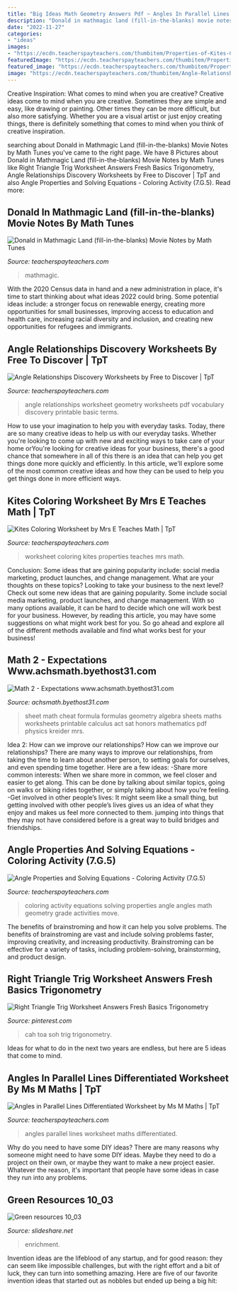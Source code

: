 ```yaml
---
title: "Big Ideas Math Geometry Answers Pdf ~ Angles In Parallel Lines Differentiated Worksheet By Ms M Maths"
description: "Donald in mathmagic land (fill-in-the-blanks) movie notes by math tunes"
date: "2022-11-27"
categories:
- "ideas"
images:
- "https://ecdn.teacherspayteachers.com/thumbitem/Properties-of-Kites-Coloring-Worksheet-1616154-1492986539/original-1616154-2.jpg"
featuredImage: "https://ecdn.teacherspayteachers.com/thumbitem/Properties-of-Kites-Coloring-Worksheet-1616154-1492986539/original-1616154-2.jpg"
featured_image: "https://ecdn.teacherspayteachers.com/thumbitem/Properties-of-Kites-Coloring-Worksheet-1616154-1492986539/original-1616154-2.jpg"
image: "https://ecdn.teacherspayteachers.com/thumbitem/Angle-Relationships-Discovery-Worksheets-2283441-1496411762/original-2283441-4.jpg"
---
```



Creative Inspiration: What comes to mind when you are creative?
Creative ideas come to mind when you are creative. Sometimes they are simple and easy, like drawing or painting. Other times they can be more difficult, but also more satisfying. Whether you are a visual artist or just enjoy creating things, there is definitely something that comes to mind when you think of creative inspiration.

	

		
searching about Donald in Mathmagic Land (fill-in-the-blanks) Movie Notes by Math Tunes you've came to the right page. We have 8 Pictures about Donald in Mathmagic Land (fill-in-the-blanks) Movie Notes by Math Tunes like Right Triangle Trig Worksheet Answers Fresh Basics Trigonometry, Angle Relationships Discovery Worksheets by Free to Discover | TpT and also Angle Properties and Solving Equations - Coloring Activity (7.G.5). Read more:
		
    
## Donald In Mathmagic Land (fill-in-the-blanks) Movie Notes By Math Tunes

<img loading=lazy src="https://ecdn.teacherspayteachers.com/thumbitem/Donald-in-Mathmagic-Land-fill-in-the-blanks-Movie-Notes-3543672-1608293870/original-3543672-1.jpg" onerror="this.onerror=null;this.src='https://tse2.mm.bing.net/th?id=OIP.TuhHGckpzCyUvlhjphZQEAAAAA&amp;pid=15.1';" alt="Donald in Mathmagic Land (fill-in-the-blanks) Movie Notes by Math Tunes">

_Source: teacherspayteachers.com_

>mathmagic. 

	

With the 2020 Census data in hand and a new administration in place, it's time to start thinking about what ideas 2022 could bring. Some potential ideas include: a stronger focus on renewable energy, creating more opportunities for small businesses, improving access to education and health care, increasing racial diversity and inclusion, and creating new opportunities for refugees and immigrants.

    
## Angle Relationships Discovery Worksheets By Free To Discover | TpT

<img loading=lazy src="https://ecdn.teacherspayteachers.com/thumbitem/Angle-Relationships-Discovery-Worksheets-2283441-1496411762/original-2283441-4.jpg" onerror="this.onerror=null;this.src='https://tse1.mm.bing.net/th?id=OIP.l3ksC6PTIZHO8a7eFobWnwAAAA&amp;pid=15.1';" alt="Angle Relationships Discovery Worksheets by Free to Discover | TpT">

_Source: teacherspayteachers.com_

>angle relationships worksheet geometry worksheets pdf vocabulary discovery printable basic terms. 

	

How to use your imagination to help you with everyday tasks.
Today, there are so many creative ideas to help us with our everyday tasks. Whether you're looking to come up with new and exciting ways to take care of your home orYou're looking for creative ideas for your business, there's a good chance that somewhere in all of this there is an idea that can help you get things done more quickly and efficiently. In this article, we'll explore some of the most common creative ideas and how they can be used to help you get things done in more efficient ways.

    
## Kites Coloring Worksheet By Mrs E Teaches Math | TpT

<img loading=lazy src="https://ecdn.teacherspayteachers.com/thumbitem/Properties-of-Kites-Coloring-Worksheet-1616154-1492986539/original-1616154-2.jpg" onerror="this.onerror=null;this.src='https://tse2.mm.bing.net/th?id=OIP.Nh9cu7rkpx6cqRhs9-BTXQAAAA&amp;pid=15.1';" alt="Kites Coloring Worksheet by Mrs E Teaches Math | TpT">

_Source: teacherspayteachers.com_

>worksheet coloring kites properties teaches mrs math. 

	

Conclusion: Some ideas that are gaining popularity include: social media marketing, product launches, and change management. What are your thoughts on these topics?
Looking to take your business to the next level? Check out some new ideas that are gaining popularity. Some include social media marketing, product launches, and change management. With so many options available, it can be hard to decide which one will work best for your business. However, by reading this article, you may have some suggestions on what might work best for you. So go ahead and explore all of the different methods available and find what works best for your business!

    
## Math 2 - Expectations Www.achsmath.byethost31.com

<img loading=lazy src="http://www.achsmath.byethost31.com/Math_2_(Two)_files/FormulaSheetGeometry2.jpg" onerror="this.onerror=null;this.src='https://tse2.mm.bing.net/th?id=OIP.SzxJTb3C-HroYWYv-Q3uOwHaJz&amp;pid=15.1';" alt="Math 2 - Expectations www.achsmath.byethost31.com">

_Source: achsmath.byethost31.com_

>sheet math cheat formula formulas geometry algebra sheets maths worksheets printable calculus act sat honors mathematics pdf physics kreider mrs. 

	

Idea 2: How can we improve our relationships?
How can we improve our relationships? There are many ways to improve our relationships, from taking the time to learn about another person, to setting goals for ourselves, and even spending time together. Here are a few ideas: 
-Share more common interests: When we share more in common, we feel closer and easier to get along. This can be done by talking about similar topics, going on walks or biking rides together, or simply talking about how you’re feeling. 
-Get involved in other people’s lives: It might seem like a small thing, but getting involved with other people’s lives gives us an idea of what they enjoy and makes us feel more connected to them. jumping into things that they may not have considered before is a great way to build bridges and friendships.

    
## Angle Properties And Solving Equations - Coloring Activity (7.G.5)

<img loading=lazy src="https://ecdn.teacherspayteachers.com/thumbitem/Angles-and-Equations-Coloring-Activity-7-G-5--2313851-1512251415/original-2313851-2.jpg" onerror="this.onerror=null;this.src='https://tse4.mm.bing.net/th?id=OIP.Rnm-jmoTlIpchL5LjhscWgAAAA&amp;pid=15.1';" alt="Angle Properties and Solving Equations - Coloring Activity (7.G.5)">

_Source: teacherspayteachers.com_

>coloring activity equations solving properties angle angles math geometry grade activities move. 

	

The benefits of brainstroming and how it can help you solve problems.
The benefits of brainstroming are vast and include solving problems faster, improving creativity, and increasing productivity. Brainstroming can be effective for a variety of tasks, including problem-solving, brainstorming, and product design.

    
## Right Triangle Trig Worksheet Answers Fresh Basics Trigonometry

<img loading=lazy src="https://i.pinimg.com/736x/2b/7b/8f/2b7b8fc63a438c81902083f6abd1d573.jpg" onerror="this.onerror=null;this.src='https://tse1.mm.bing.net/th?id=OIP.XOih08R9u6L24UJ32xm_XwHaJl&amp;pid=15.1';" alt="Right Triangle Trig Worksheet Answers Fresh Basics Trigonometry">

_Source: pinterest.com_

>cah toa soh trig trigonometry. 

	

Ideas for what to do in the next two years are endless, but here are 5 ideas that come to mind. 

    
## Angles In Parallel Lines Differentiated Worksheet By Ms M Maths | TpT

<img loading=lazy src="https://ecdn.teacherspayteachers.com/thumbitem/Angles-in-Parallel-Lines-Differentiated-Worksheet-4106354-1538619964/original-4106354-1.jpg" onerror="this.onerror=null;this.src='https://tse3.mm.bing.net/th?id=OIP.v7z3dKga0KZeOB7s4ic_QAAAAA&amp;pid=15.1';" alt="Angles in Parallel Lines Differentiated Worksheet by Ms M Maths | TpT">

_Source: teacherspayteachers.com_

>angles parallel lines worksheet maths differentiated. 

	

Why do you need to have some DIY ideas?
There are many reasons why someone might need to have some DIY ideas. Maybe they need to do a project on their own, or maybe they want to make a new project easier. Whatever the reason, it's important that people have some ideas in case they run into any problems.

    
## Green Resources 10_03

<img loading=lazy src="https://image.slidesharecdn.com/greenresources1003-150323104214-conversion-gate01/95/green-resources-1003-5-638.jpg?cb=1427125373" onerror="this.onerror=null;this.src='https://tse3.mm.bing.net/th?id=OIP.2kaoJiEx3pARJ6E-SyeZ5AHaJl&amp;pid=15.1';" alt="Green resources 10_03">

_Source: slideshare.net_

>enrichment. 

	

Invention ideas are the lifeblood of any startup, and for good reason: they can seem like impossible challenges, but with the right effort and a bit of luck, they can turn into something amazing. Here are five of our favorite invention ideas that started out as nobbles but ended up being a big hit:

